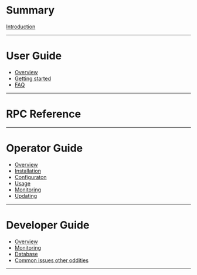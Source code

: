 # Summary

[Introduction]()

---

# User Guide

- [Overview]()
- [Getting started]()
- [FAQ]()

---

# RPC Reference

---

# Operator Guide

- [Overview](./operator/overview.md)
- [Installation]()
- [Configuraton]()
- [Usage]()
- [Monitoring]()
- [Updating]()

---

# Developer Guide

- [Overview](./developer/overview.md)
- [Monitoring](./developer/monitoring.md)
- [Database]()
- [Common issues other oddities]()

---
